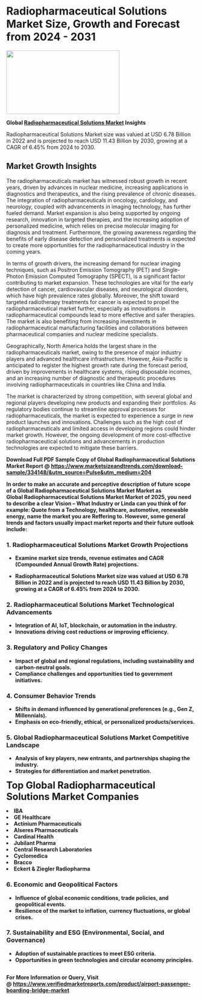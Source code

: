 <H1>Radiopharmaceutical Solutions Market Size, Growth and Forecast from 2024 - 2031</H1><img class="aligncenter size-medium wp-image-584254" src="https://thirdeyenews.in/wp-content/uploads/2024/09/Global-Market-Research-300x168.jpeg" alt="" width="300" height="168" /><p><strong>Global&nbsp;<a href="https://www.marketsizeandtrends.com/download-sample/334148/&amp;utm_source=Pulse&amp;utm_medium=204">Radiopharmaceutical Solutions Market</a> Insights</strong></p><p>Radiopharmaceutical Solutions Market size was valued at USD 6.78 Billion in 2022 and is projected to reach USD 11.43 Billion by 2030, growing at a CAGR of 6.45% from 2024 to 2030.</p><p><h2>Market Growth Insights</h2> <p>The radiopharmaceuticals market has witnessed robust growth in recent years, driven by advances in nuclear medicine, increasing applications in diagnostics and therapeutics, and the rising prevalence of chronic diseases. The integration of radiopharmaceuticals in oncology, cardiology, and neurology, coupled with advancements in imaging technology, has further fueled demand. Market expansion is also being supported by ongoing research, innovation in targeted therapies, and the increasing adoption of personalized medicine, which relies on precise molecular imaging for diagnosis and treatment. Furthermore, the growing awareness regarding the benefits of early disease detection and personalized treatments is expected to create more opportunities for the radiopharmaceutical industry in the coming years.</p> <p><strong></strong></p> <p>In terms of growth drivers, the increasing demand for nuclear imaging techniques, such as Positron Emission Tomography (PET) and Single-Photon Emission Computed Tomography (SPECT), is a significant factor contributing to market expansion. These technologies are vital for the early detection of cancer, cardiovascular diseases, and neurological disorders, which have high prevalence rates globally. Moreover, the shift toward targeted radiotherapy treatments for cancer is expected to propel the radiopharmaceutical market further, especially as innovations in radiopharmaceutical compounds lead to more effective and safer therapies. The market is also benefiting from increasing investments in radiopharmaceutical manufacturing facilities and collaborations between pharmaceutical companies and nuclear medicine specialists.</p> <p>Geographically, North America holds the largest share in the radiopharmaceuticals market, owing to the presence of major industry players and advanced healthcare infrastructure. However, Asia-Pacific is anticipated to register the highest growth rate during the forecast period, driven by improvements in healthcare systems, rising disposable incomes, and an increasing number of diagnostic and therapeutic procedures involving radiopharmaceuticals in countries like China and India.</p> <p>The market is characterized by strong competition, with several global and regional players developing new products and expanding their portfolios. As regulatory bodies continue to streamline approval processes for radiopharmaceuticals, the market is expected to experience a surge in new product launches and innovations. Challenges such as the high cost of radiopharmaceuticals and limited access in developing regions could hinder market growth. However, the ongoing development of more cost-effective radiopharmaceutical solutions and advancements in production technologies are expected to mitigate these barriers.</p> <p><strong></p><p><span class=""><strong>Download Full PDF Sample Copy of Global Radiopharmaceutical Solutions Market Report</strong> @ <a href="https://www.marketsizeandtrends.com/download-sample/334148/&amp;utm_source=Pulse&amp;utm_medium=204" target="_blank">https://www.marketsizeandtrends.com/download-sample/334148/&amp;utm_source=Pulse&amp;utm_medium=204</a></span></p><p>In order to make an accurate and perceptive description of future scope of a Global&nbsp;Radiopharmaceutical Solutions Market Market as Global&nbsp;Radiopharmaceutical Solutions Market Market of 2025, you need to describe a clear Vision &ndash; What Industry or Linda can you think of for example: Quote from a Technology, healthcare, automotive, renewable energy, name the market you are Reffering to. However, some general trends and factors usually impact market reports and their future outlook include:</p><h3>1.&nbsp;<strong>Radiopharmaceutical Solutions Market Growth Projections</strong></h3><ul><li>Examine market size trends, revenue estimates and CAGR (Compounded Annual Growth Rate) projections.</li><li><p>Radiopharmaceutical Solutions Market size was valued at USD 6.78 Billion in 2022 and is projected to reach USD 11.43 Billion by 2030, growing at a CAGR of 6.45% from 2024 to 2030.</p></li></ul><h3>2.&nbsp;<strong>Radiopharmaceutical Solutions Market Technological Advancements</strong></h3><ul><li>Integration of AI, IoT, blockchain, or automation in the industry.</li><li>Innovations driving cost reductions or improving efficiency.</li></ul><h3>3.&nbsp;<strong>Regulatory and Policy Changes</strong></h3><ul><li>Impact of global and regional regulations, including sustainability and carbon-neutral goals.</li><li>Compliance challenges and opportunities tied to government initiatives.</li></ul><h3>4.&nbsp;<strong>Consumer Behavior Trends</strong></h3><ul><li>Shifts in demand influenced by generational preferences (e.g., Gen Z, Millennials).</li><li>Emphasis on eco-friendly, ethical, or personalized products/services.</li></ul><h3>5.&nbsp;<strong>Global Radiopharmaceutical Solutions Market Competitive Landscape</strong></h3><ul><li>Analysis of key players, new entrants, and partnerships shaping the industry.</li><li>Strategies for differentiation and market penetration.</li></ul><p data-pm-slice="1 1 []"><span style="color: inherit; font-family: inherit; font-size: 25px;">Top Global Radiopharmaceutical Solutions Market Companies</span></p><div class="" data-test-id=""><p><li>IBA</li><li> GE Healthcare</li><li> Actinium Pharmaceuticals</li><li> Alseres Pharmaceuticals</li><li> Cardinal Health</li><li> Jubilant Pharma</li><li> Central Research Laboratories</li><li> Cyclomedica</li><li> Bracco</li><li> Eckert & Ziegler Radiopharma</li></p></div><h3>6.&nbsp;<strong>Economic and Geopolitical Factors</strong></h3><ul><li>Influence of global economic conditions, trade policies, and geopolitical events.</li><li>Resilience of the market to inflation, currency fluctuations, or global crises.</li></ul><h3>7.&nbsp;<strong>Sustainability and ESG (Environmental, Social, and Governance)</strong></h3><ul><li>Adoption of sustainable practices to meet ESG criteria.</li><li>Opportunities in green technologies and circular economy principles.</li></ul><h2><strong style="font-size: 14px;">For More Information or Query, Visit @&nbsp;</strong><a style="background-color: #ffffff; font-size: 14px;" href="https://www.marketsizeandtrends.com/report/radiopharmaceutical-solutions-market/" target="_blank">https://www.verifiedmarketreports.com/product/airport-passenger-boarding-bridge-market</a></h2>
